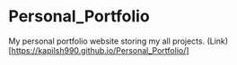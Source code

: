 # Personal_Portfolio
My personal portfolio website storing my all projects.
(Link)[https://kapilsh990.github.io/Personal_Portfolio/]
